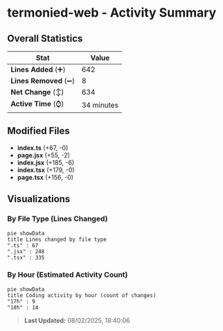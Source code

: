 # termonied-web - Activity Summary 

## Overall Statistics

| Stat                   | Value                                                             |
| ---------------------- | ----------------------------------------------------------------- |
| **Lines Added** (➕)   | 642                                          |
| **Lines Removed** (➖) | 8                                        |
| **Net Change** (↕)    | 634                |
| **Active Time** (⌚)   | 34 minutes |


## Modified Files
- **index.ts** (+67, -0)
- **page.jsx** (+55, -2)
- **index.jsx** (+185, -6)
- **index.tsx** (+179, -0)
- **page.tsx** (+156, -0)

## Visualizations

### By File Type (Lines Changed)

```mermaid
pie showData
title Lines changed by file type
".ts" : 67
".jsx" : 248
".tsx" : 335
```

### By Hour (Estimated Activity Count)

```mermaid
pie showData
title Coding activity by hour (count of changes)
"17h" : 9
"18h" : 14
```


> **Last Updated:** 08/02/2025, 18:40:06